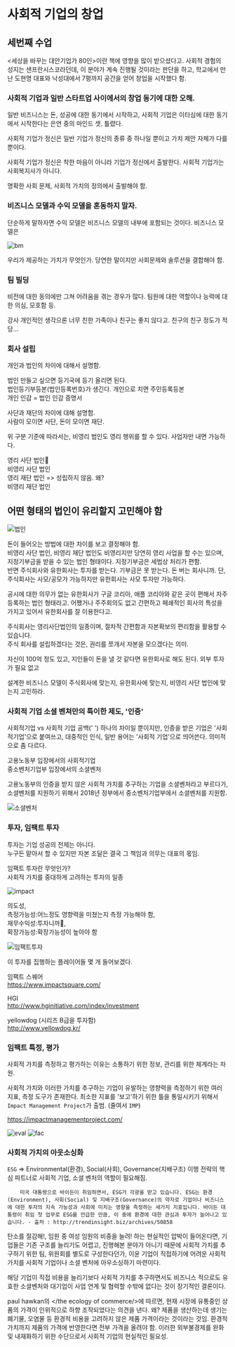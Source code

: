 # 사회적 기업의 창업

## 세번째 수업

<세상을 바꾸는 대안기업가 80인>이란 책에 영향을 많이 받으셨다고. 사회적 경험의 성지는 샌프란시스코라던데, 이 분야가 계속 진행될 것이라는 판단을 하고, 학교에서 만난 도현명 대표와 낙성대에서 7평까지 공간을 얻어 창업을 시작했다 함.

### 사회적 기업과 일반 스타트업 사이에서의 창업 동기에 대한 오해.

일반 비즈니스는 돈, 성공에 대한 동기에서 시작하고, 사회적 기업은 이타심에 대한 동기에서 시작한다는 은연 중의 마인드 셋. 틀렸다.

사회적 기업가 정신은 일반 기업가 정신의 종류 중 하나일 뿐이고 가치 제안 자체가 다를 뿐이다.

사회적 기업가 정신은 착한 마음이 아니라 기업가 정신에서 출발한다. 사회적 기업가는 사회복지사가 아니다.

명확한 사회 문제, 사회적 가치의 정의에서 출발해야 함.

### 비즈니스 모델과 수익 모델을 혼동하지 말자.

단순하게 말하자면 수익 모델은 비즈니스 모델의 내부에 포함되는 것이다. 비즈니스 모델은

<img src="./asset/bm.png" alt="bm">

우리가 제공하는 가치가 무엇인가. 당연한 말이지만 사회문제와 솔루션을 결합해야 함.

### 팀 빌딩

비전에 대한 동의에만 그쳐 어려움을 겪는 경우가 많다. 팀원에 대한 역할이나 능력에 대한 의심, 모호함 등.

강사 개인적인 생각으론 너무 친한 가족이나 친구는 좋지 않다고. 친구의 친구 정도가 적당...

### 회사 설립

개인과 법인의 차이에 대해서 설명함.

법인 만들고 싶으면 등기국에 등기 올리면 된다.  
법인등기부등본(법인등록번호)가 생긴다. 개인으로 치면 주민등록등본  
개인 인감 = 법인 인감 증명서

사단과 재단의 차이에 대해 설명함.  
사람이 모이면 사단, 돈이 모이면 재단.

위 구분 기준에 따라서는,
비영리 법인도 영리 행위를 할 수 있다. 사업자만 내면 가능하다.

영리 사단 법인  
비영리 사단 법인  
영리 재단 법인 => 성립하지 않음. 왜?  
비영리 재단 법인

## 어떤 형태의 법인이 유리할지 고민해야 함

<img src="./asset/법인.png" alt="법인" />
 
돈이 들어오는 방법에 대한 차이를 보고 결정해야 함.  
비영리 사단 법인, 비영리 재단 법인도 비영리지만 당연히 영리 사업을 할 수는 있으며, 지정기부금을 받을 수 있는 법인 형태이다. 지정기부금은 세법상 처리가 편함.  
반면 주식회사와 유한회사는 투자를 받는다. 기부금은 못 받는다. 돈 버는 회사니까. 단, 주식회사는 사모/공모가 가능하지만 유한회사는 사모 투자만 가능하다.

공시에 대한 의무가 없는 유한회사가 구글 코리아, 애플 코리아와 같은 곳이 편해서 자주 등록하는 법인 형태라고. 어쨌거나 주주회의도 없고 간편하고 페쇄적인 회사의 특성을 가지고 있어서 유한회사를 잘 이용한다고.

주식회사는 영리사단법인의 일종이며, 절차적 간편함과 자본확보의 편리함을 활용할 수 있습니다.  
주식 회사를 설립하겠다는 것은, 권리를 쪼개서 자본을 모으겠다는 의미.

자신이 100억 정도 있고, 지인들이 돈을 낼 것 같다면 유한회사로 해도 된다. 외부 투자가 필요 없고

설계한 비즈니스 모델이 주식회사에 맞는지, 유한회사에 맞는지, 비영리 사단 법인에 맞는지 고민하라.

### 사회적 기업 소셜 벤쳐만의 특이한 제도, '인증'

사회적기업 vs 사회적 기업
공백(' ') 하나의 차이일 뿐이지만, 인증을 받은 기업은 '사회적기업'으로 붙여쓰고, 대중적인 인식, 일반 용어는 '사회적 기업'으로 띄어쓴다. 의미적으로 좀 다르다.

고용노동부 입장에서의 사회적기업  
중소벤처기업부 입장에서의 소셜벤처

고용노동부의 인증을 받지 않은 사회적 가치를 추구하는 기업을 소셜벤처라고 부르다가, 소셜벤처를 지원하기 위해서 2018년 정부에서 중소벤처기업부에서 소셜벤처를 지원함.

<img src="./asset/소셜벤처.png" alt="소셜벤처" />

### 투자, 임팩트 투자

투자는 기업 성공의 전제는 아니다.  
누구든 맡아서 할 수 있지만 자본 조달은 결국 그 책임과 의무는 대표의 몫임.

임팩트 투자란 무엇인가?  
사회적 가치를 중대하게 고려하는 투자의 일종

<img src="./asset/impact.png" alt="impact" />

의도성,  
측정가능성:어느정도 영향력을 미쳤는지 측정 가능해야 함,  
재무수익성:투자니까,  
확장가능성:확장가능성이 높아야 함

<img src="./asset/임팩트투자.png" alt="임팩트투자" />

이 투자를 집행하는 플레이어들 몇 개 들어보겠다.

임팩트 스퀘어  
https://www.impactsquare.com/

HGI  
http://www.hginitiative.com/index/investment

yellowdog (시리즈 B급을 투자함)  
http://www.yellowdog.kr/

### 임팩트 특정, 평가

사회적 가치를 측정하고 평가하는 이유는 소통하기 위한 정보, 관리를 위한 체계라는 차원.

사회적 가치와 이러한 가치를 추구하는 기업이 유발하는 영향력을 측정하기 위한 여러 지표, 측정 도구가 존재한다. 최소한 지표를 '보고'하기 위한 틀을 통일시키기 위해서 `Impact Management Project`가 출범. (줄여서 `IMP`)

https://impactmanagementproject.com/

<img src="./asset/임팩트평가.png" alt="eval" />

<img src="./asset/임팩트평가5요소.png" alt="fac" />

### 사회적 가치의 아웃소싱화

`ESG` => Environmental(환경), Social(사회), Governance(지배구조) 이행 전략의 핵심 파트너로 사회적 기업, 소셜 벤처의 역할이 필요해짐.  

        미국 대통령으로 바이든이 취임하면서, ESG가 각광을 받고 있습니다. ESG는 환경(Environment), 사회(Social) 및 지배구조(Governance)의 약자로 기업이나 비즈니스에 대한 투자의 지속 가능성과 사회에 미치는 영향을 측정하는 세가지 지표입니다. 바이든 대통령이 취임 첫 업무로 ESG를 언급한 만큼, 이 중에 환경에 대한 관심과 투자가 늘어나고 있습니다. - 출처 : http://trendinsight.biz/archives/50858

탄소를 절감해!, 임원 중 여성 임원의 비중을 늘려! 하는 현실적인 압박이 들어온다면, 기업들은 기존 구조를 늘리기도 어렵고, 진행해본 분야가 아니기 때문에 사회적 가치를 추구하기 위한 팀, 위원회를 별도로 구성한다던가, 이윤 기업이 직접하기에 어려운 사회적 가치를 사회적 기업이나 소셜 벤처에 아우소싱하기 마련이다.

해당 기업이 직접 비용을 늘리기보다 사회적 가치를 추구하면서도 비즈니스 적으로도 유효한 소셜벤처와 대기업이 사업 연계 및 협력할 수밖에 없다는 것이 장기적인 결론이다.

paul hawkan의 </the ecology of commerce/>에 따르면, 현재 시장에 유통중인 상품의 가격이 인위적으로 하향 조작되었다는 의견을 낸다. 왜? 제품을 생산하는데 생기는 폐기물, 오염물 등 환경적 비용을 고려하지 않은 제품 가격이라는 것이라는 것임. 환경적 가치까지 제품의 가격에 반영한다면 전부 가격을 올려야 함. 이러한 외부불경제를 완화 및 내재화하기 위한 수단으로서 사회적 기업의 현실적인 필요성.
